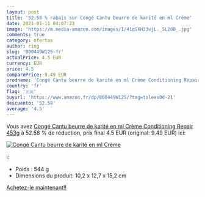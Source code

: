 ```yaml
---
layout: post
title: '52.58 % rabais sur Congé Cantu beurre de karité en ml Crème'
date: 2021-01-11 04:07:23
image: 'https://m.media-amazon.com/images/I/41qSXH33vjL._SL200_.jpg'
comments: true
category: ofertas
author: ring
slug: 'B00449W12S-fr'
actualPrice: 4.5 EUR
currency: EUR
price: 4.5
comparePrice: 9.49 EUR
prodname: 'Congé Cantu beurre de karité en ml Crème Conditioning Repair 453g'
country: 'fr'
flag: '🇫🇷'
buyurl: 'https://www.amazon.fr/dp/B00449W12S/?tag=tolees0d-21'
descuento: '52.58'
average: '4.5'
---
```


Vous avez [Congé Cantu beurre de karité en ml Crème Conditioning Repair 453g](https://www.amazon.fr/dp/B00449W12S/?tag=tolees0d-21)  à  52.58 % de réduction, prix final  4.5 EUR (original: 9.49 EUR) ici:

[![Congé Cantu beurre de karité en ml Crème](https://m.media-amazon.com/images/I/41qSXH33vjL._SL200_.jpg)](https://www.amazon.fr/dp/B00449W12S/?tag=tolees0d-21)

ℹ️:

- Poids : 544 g
- Dimensions du produit: 10,2 x 12,7 x 15,2 cm

[Achetez-le maintenant!!](https://www.amazon.fr/dp/B00449W12S/?tag=tolees0d-21)
